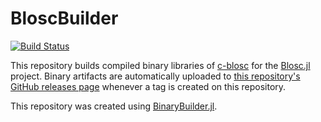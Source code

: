 # BloscBuilder

[![Build Status](https://travis-ci.org/stevengj/BloscBuilder.svg?branch=master)](https://travis-ci.org/stevengj/BloscBuilder)

This repository builds compiled binary libraries of [c-blosc](https://github.com/Blosc/c-blosc) for the [Blosc.jl](https://github.com/stevengj/Blosc.jl) project. Binary artifacts are automatically uploaded to
[this repository's GitHub releases page](https://github.com/stevengj/BloscBuilder/releases) whenever a tag is created
on this repository.

This repository was created using [BinaryBuilder.jl](https://github.com/JuliaPackaging/BinaryBuilder.jl).
